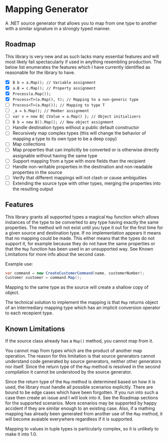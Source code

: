 # Mapping Generator

A .NET source generator that allows you to map from one type to another with a similar signature
in a strongly typed manner.

## Roadmap

This library is very new and as such lacks many essential features and will most likely fail
spectacularly if used in anything resembling production. The below list enumerates the features
which I have currently identified as reasonable for the library to have.

- [x] `B b = a.Map(); // Variable assignment`
- [x] `a.B = c.Map(); // Property assignment`
- [x] `Process(a.Map());`
- [x] `Process<T>(a.Map(), t); // Mapping to a non-generic type`
- [ ] `Process<T>(a.Map()); // Mapping to type T`
- [ ] `_a = b.Map(); // Member assignment`
- [ ] `var v = new B{ CValue = a.Map() }; // Object initializers`
- [ ] `B b = new B().Map(); // New object assignment`
- [ ] Handle destination types without a public default constructor
- [ ] Recursively map complex types (this will change the behavior of mapping a type to its own type to be a deep copy)
- [ ] Map collections
- [ ] Map properties that can implicitly be converted or is otherwise directly assignable without having the same type
- [ ] Support mapping from a type with more fields than the recipient
- [ ] Handle non-writable properties in the destination and non-readable properties in the source
- [ ] Verify that different mappings will not clash or cause ambiguities
- [ ] Extending the source type with other types, merging the properties into the resulting output

## Features

This library grants all supported types a magical `Map` function which allows instances of the type
to be converted to any type having exactly the same properties. The method will not exist until
you type it out for the first time for a given source and destination type. If no implementation
appears it means that no mapping could be made. This either means that the types do not support
it, for example because they do not have the same properties or that the `Map` function has been
used in an unsupported way. See Known Limitations for more info about the second case.

Example use:

```csharp
var command = new CreateCustomerCommand(name, customerNumber);
Customer customer = command.Map();
```

Mapping to the same type as the source will create a shallow copy of object.

The technical solution to implement the mapping is that `Map` returns object of an intermediary
mapping type which has an implicit conversion operator to each recepient type.

## Known Limitations

If the source class already has a `Map()` method, you cannot map from it.

You cannot map from types which are the product of another map operation. The reason for this
limitation is that source generators cannot understand code generated by source generators, neither
other generators nor itself. Since the return type of the `Map` method is resolved in the second
compilation it cannot be understood by the source generator.

Since the return type of the `Map` method is determined based on how it is used, the library must
handle all possible scenarios explicitly. There are bound to be edge cases which have been
forgotten. If you run into such a case then create an issue and I will look into it. See the Roadmap
sections for the supported scenarios. More scenarios may be supported by happy accident if they are
similar enough to an existing case. Also, if a mathing mapping has already been generated from another
use of the `Map` method, it will become avaiable everywhere regardless if it is supported.

Mapping to values in tuple types is particularly complex, so it is unlikely to make it into 1.0.